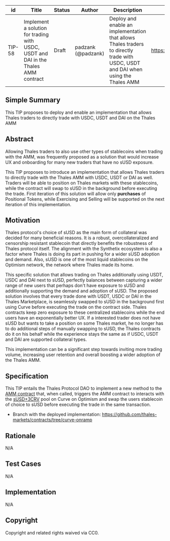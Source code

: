 | id | Title | Status | Author | Description | Discussions to | Created |
| ----------- | ----------- | ----------- | ----------- | ----------- | ----------- | ----------- |
| TIP-58 | Implement a solution for trading with USDC, USDT and DAI in the Thales AMM contract| Draft | padzank (@padzank) | Deploy and enable an implementation that allows Thales traders to directly trade with USDC, USDT and DAI when using the Thales AMM | https://discord.gg/8bzFdpGTrp | 2022-06-10
 
## Simple Summary
 
This TIP proposes to deploy and enable an implementation that allows Thales traders to directly trade with USDC, USDT and DAI on the Thales AMM

## Abstract
 
Allowing Thales traders to also use other types of stablecoins when trading with the AMM, was frequently proposed as a solution that would increase UX and onboarding for many new traders that have no sUSD exposure.  
 
This TIP proposes to introduce an implementation that allows Thales traders to directly trade with the Thales AMM with USDC, USDT or DAI as well. Traders will be able to position on Thales markets with these stablecoins, while the contract will swap to sUSD in the background before executing the trade. First iteration of this solution will allow only **purchases** of Positional Tokens, while Exercising and Selling will be supported on the next iteration of this implementation.
 
## Motivation
 
Thales protocol's choice of sUSD as the main form of collateral was decided for many beneficial reasons. It is a robust, overcollateralized and censorship resistant stablecoin that directly benefits the robustness of Thales protocol itself. The alignment with the Synthetix ecosystem is also a factor where Thales is doing its part in pushing for a wider sUSD adoption and demand. Also, sUSD is one of the most liquid stablecoins on the Optimism network, the network where Thales made its home.  
 
This specific solution that allows trading on Thales additionally using USDT, USDC and DAI next to sUSD, perfectly balances between capturing a wider range of new users that perhaps don't have exposure to sUSD and additionally supporting the demand and adoption of sUSD. The proposed solution involves that every trade done with USDT, USDC or DAI in the Thales Marketplace, is seamlessly swapped to sUSD in the background first using Curve before executing the trade on the contract side. Thales contracts keep zero exposure to these centralized stablecoins while the end users have an exponentially better UX. If a interested trader does not have sUSD but wants to take a position on some Thales market, he no longer has to do additional steps of manually swapping to sUSD, the Thales contracts do it on his behalf while the experience stays the same as if USDC, USDT and DAI are supported collateral types.  
 
This implementation can be a significant step towards inviting more trading volume, increasing user retention and overall boosting a wider adoption of the Thales AMM.
 
 
## Specification
 
This TIP entails the Thales Protocol DAO to implement a new method to the [AMM contract](https://optimistic.etherscan.io/address/0x5ae7454827D83526261F3871C1029792644Ef1B1) that, when called, triggers the AMM contract to interacts with the [sUSD+3CRV](https://optimism.curve.fi/factory/0) pool on Curve on Optimism and swap the users stablecoin of choice to sUSD before executing the trade in the same transaction.  

- Branch with the deployed implementation: https://github.com/thales-markets/contracts/tree/curve-onramp
 
## Rationale
N/A
## Test Cases
N/A
## Implementation
N/A
## Copyright
Copyright and related rights waived via CC0.